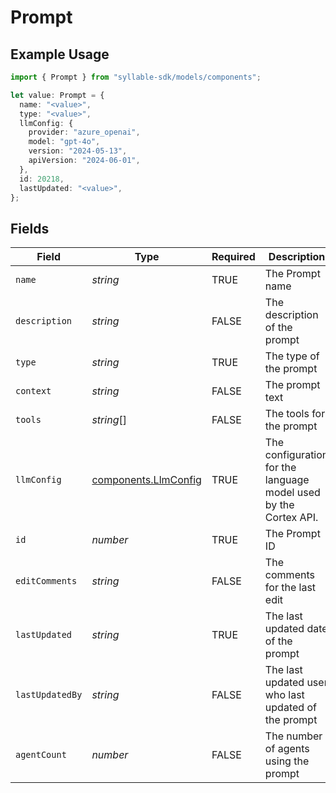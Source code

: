 # Prompt

## Example Usage

```typescript
import { Prompt } from "syllable-sdk/models/components";

let value: Prompt = {
  name: "<value>",
  type: "<value>",
  llmConfig: {
    provider: "azure_openai",
    model: "gpt-4o",
    version: "2024-05-13",
    apiVersion: "2024-06-01",
  },
  id: 20218,
  lastUpdated: "<value>",
};
```

## Fields

| Field                                                            | Type                                                             | Required                                                         | Description                                                      |
| ---------------------------------------------------------------- | ---------------------------------------------------------------- | ---------------------------------------------------------------- | ---------------------------------------------------------------- |
| `name`                                                           | *string*                                                         | TRUE                                               | The Prompt name                                                  |
| `description`                                                    | *string*                                                         | FALSE                                               | The description of the prompt                                    |
| `type`                                                           | *string*                                                         | TRUE                                               | The type of the prompt                                           |
| `context`                                                        | *string*                                                         | FALSE                                               | The prompt text                                                  |
| `tools`                                                          | *string*[]                                                       | FALSE                                               | The tools for the prompt                                         |
| `llmConfig`                                                      | [components.LlmConfig](/sdk-docs/models/components/llmconfig)     | TRUE                                               | The configuration for the language model used by the Cortex API. |
| `id`                                                             | *number*                                                         | TRUE                                               | The Prompt ID                                                    |
| `editComments`                                                   | *string*                                                         | FALSE                                               | The comments for the last edit                                   |
| `lastUpdated`                                                    | *string*                                                         | TRUE                                               | The last updated date of the prompt                              |
| `lastUpdatedBy`                                                  | *string*                                                         | FALSE                                               | The last updated user who last updated of the prompt             |
| `agentCount`                                                     | *number*                                                         | FALSE                                               | The number of agents using the prompt                            |
